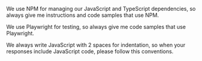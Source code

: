 We use NPM for managing our JavaScript and TypeScript dependencies, so always give me instructions and code samples that use NPM.

We use Playwright for testing, so always give me code samples that use Playwright.

We always write JavaScript with 2 spaces for indentation, so when your responses include JavaScript code, please follow this conventions.
